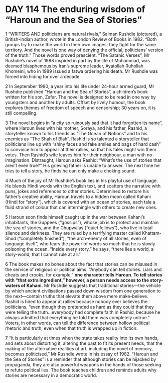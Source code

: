 # DAY 114 The enduring wisdom of “Haroun and the Sea of Stories”
1 “WRITERS AND politicians are natural rivals,” Salman Rushdie (pictured), a British-Indian author, wrote in the London Review of Books in 1982. “Both groups try to make the world in their own images; they fight for the same territory. And the novel is one way of denying the official, politicians’ version of the truth.” Those words proved prescient. “The Satanic Verses”, Mr Rushdie’s novel of 1988 inspired in part by the life of Muhammad, was deemed blasphemous by Iran’s supreme leader, Ayatollah Ruhollah Khomeini, who in 1989 issued a fatwa ordering his death. Mr Rushdie was forced into hiding for over a decade.

2 In September 1990, a year into his life under 24-hour armed guard, Mr Rushdie published “Haroun and the Sea of Stories”, a children’s book written for his son, Zafar. The novel is designed to be read in one way by youngsters and another by adults. Offset by lively humour, the book explores themes of freedom of speech and censorship; 30 years on, it is still compelling.

3 The novel begins in “a city so ruinously sad that it had forgotten its name”, where Haroun lives with his mother, Soraya, and his father, Rashid, a storyteller known to his friends as “The Ocean of Notions” and to his enemies as “The Shah of Blah”. Rashid is so talented a storyteller that politicians line up with “shiny faces and fake smiles and bags of hard cash” to convince him to appear at their rallies, so that his tales might win them votes. Then Rashid’s wife leaves him for their neighbour, a man with no imagination. Distraught, Haroun asks Rashid: “What’s the use of stories that aren’t even true?” His grieving father is unable to answer. The next time he tries to tell a story, he finds he can only make a choking sound.

4 Much of the joy of Mr Rushdie’s book lies in his playful use of language. He blends Hindi words with the English text, and scatters the narrative with puns, jokes and references to other stories. Determined to restore his father’s creative ability, Haroun travels to a hidden moon called Kahani (Hindi for “story”), which is covered with an ocean of stories, each tale a fluid strand of colour that can intermingle with others to create new ones.

5 Haroun soon finds himself caught up in the war between Kahani’s inhabitants, the Guppees (“gossips”), whose job is to protect and maintain the sea of stories, and the Chupwalas (“quiet fellows”), who live in total silence and darkness. They are ruled by a terrifying master called Khattam-Shud (“completely finished”), “the arch-enemy of all stories, even of language itself”, who fears the power of words so much that he is slowly poisoning the ocean. “Inside every story,” he says, “there lies a world, a story-world, that I cannot rule at all.”

6 The book makes no bones about the fact that stories can be misused in the service of religious or political aims. “Anybody can tell stories. Liars and cheats and crooks, for example,” **one character tells Haroun. To tell stories with “that extra ingredient,” however, a person needs access to the story-waters of Kahani.** Mr Rushdie suggests that traditional stories—the vehicle by which ancient civilisations passed down wisdom from one generation to the next—contain truths that elevate them above mere make-believe. Rashid is hired to appear at rallies because nobody ever believes the politicians, “even though they pretended as hard as they could that they were telling the truth…everybody had complete faith in Rashid, because he always admitted that everything he told them was completely untrue.” Voters, in other words, can tell the difference between hollow political rhetoric and truth, even when that truth is wrapped up in fiction.

7 “It is particularly at times when the state takes reality into its own hands, and sets about distorting it, altering the past to fit its present needs, that the making of the alternative realities of art, including the novel of memory, becomes politicised,” Mr Rushdie wrote in his essay of 1982. “Haroun and the Sea of Stories” is a reminder that although stories can be hijacked by propaganda, they are also powerful weapons in the hands of those seeking to refute political lies. The book teaches children and reminds adults why stories are necessary in a democratic world.

